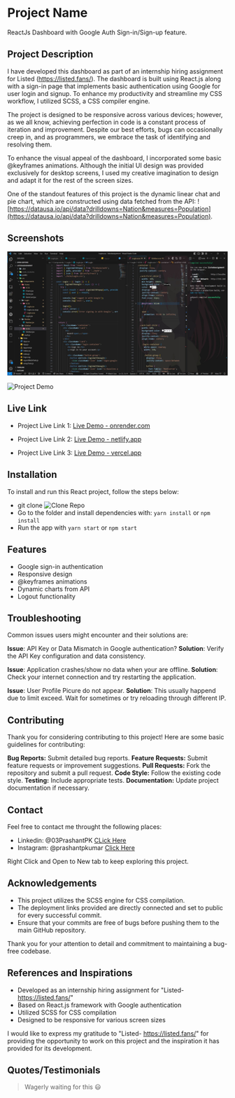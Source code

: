 # Project Name

ReactJs Dashboard with Google Auth Sign-in/Sign-up feature.

## Project Description

I have developed this dashboard as part of an internship hiring assignment for Listed (https://listed.fans/). The dashboard is built using React.js along with a sign-in page that implements basic authentication using Google for user login and signup. To enhance my productivity and streamline my CSS workflow, I utilized SCSS, a CSS compiler engine.

The project is designed to be responsive across various devices; however, as we all know, achieving perfection in code is a constant process of iteration and improvement. Despite our best efforts, bugs can occasionally creep in, and as programmers, we embrace the task of identifying and resolving them.

To enhance the visual appeal of the dashboard, I incorporated some basic @keyframes animations. Although the initial UI design was provided exclusively for desktop screens, I used my creative imagination to design and adapt it for the rest of the screen sizes.

One of the standout features of this project is the dynamic linear chat and pie chart, which are constructed using data fetched from the API: ![https://datausa.io/api/data?drilldowns=Nation&measures=Population](https://datausa.io/api/data?drilldowns=Nation&measures=Population).


## Screenshots

![Directory Structure](https://github.com/03prashantpk/listedAssignment/blob/master/public/screenshot1.JPG)


![Project Demo](https://github.com/03prashantpk/listedAssignment/blob/master/public/screenshot2.gif.gif)

## Live Link

- Project Live Link 1: [Live Demo - onrender.com](https://listedassignment.onrender.com/)

- Project Live Link 2: [Live Demo - netlify.app](https://prashant-listedassignment.netlify.app/)

- Project Live Link 3: [Live Demo - vercel.app](https://listed-assignment-navy.vercel.app/)

## Installation

To install and run this React project, follow the steps below:
- git clone ![Clone Repo](https://github.com/03prashantpk/listedAssignment.git) 
- Go to the folder and install dependencies with: `yarn install` or `npm install`
- Run the app with `yarn start` or `npm start`


## Features
- Google sign-in authentication
- Responsive design
- @keyframes animations
- Dynamic charts from API
- Logout functionality

## Troubleshooting

Common issues users might encounter and their solutions are:

**Issue**: API Key or Data Mismatch in Google authentication?
**Solution**:  Verify the API Key configuration and data consistency.

**Issue**: Application crashes/show no data when your are offline.
**Solution**: Check your internet connection and try restarting the application.

**Issue**: User Profile Picure do not appear.
**Solution**: This usually happend due to limit exceed. Wait for sometimes or try reloading through different IP.


## Contributing

Thank you for considering contributing to this project! Here are some basic guidelines for contributing:

**Bug Reports:** Submit detailed bug reports.
**Feature Requests:** Submit feature requests or improvement suggestions.
**Pull Requests:** Fork the repository and submit a pull request.
**Code Style:** Follow the existing code style.
**Testing:** Include appropriate tests.
**Documentation:** Update project documentation if necessary.


## Contact

Feel free to contact me throught the following places:
- Linkedin: @03PrashantPK [CLick Here](linkedin.com/in/03prashantpk/)
- Instagram: @prashantpkumar [Click Here](https://www.instagram.com/prashantpkumar/)

Right Click and Open to New tab to keep exploring this project.

## Acknowledgements
- This project utilizes the SCSS engine for CSS compilation.
- The deployment links provided are directly connected and set to public for every successful commit.
- Ensure that your commits are free of bugs before pushing them to the main GitHub repository.

Thank you for your attention to detail and commitment to maintaining a bug-free codebase.


## References and Inspirations

- Developed as an internship hiring assignment for "Listed- https://listed.fans/"
- Based on React.js framework with Google authentication
- Utilized SCSS for CSS compilation
- Designed to be responsive for various screen sizes

I would like to express my gratitude to "Listed- https://listed.fans/" for providing the opportunity to work on this project and the inspiration it has provided for its development.



## Quotes/Testimonials

> Wagerly waiting for this 😃